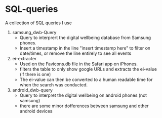 # SQL-queries
A collection of SQL queries I use

1) samsung_dwb-Query
   - Query to interprert the digital wellbeing database from Samsung phones.
   - Insert a timestamp in the line "insert timestamp here"
     to filter on date/times, or remove the line entirely to see all events
2) ei-extracter
   - Used on the Favicons.db file in the Safari app on iPhones.
   - filters the table to only show google URLs and extracts the ei-value (if there is one)
   - The ei-value can then be converted to a human readable time for when the search was conducted.
3) android_dwb-query
   - Query to interpret the digital wellbeing on android phones (not samsung)
   - there are some minor dofferences between samsung and other android devices
